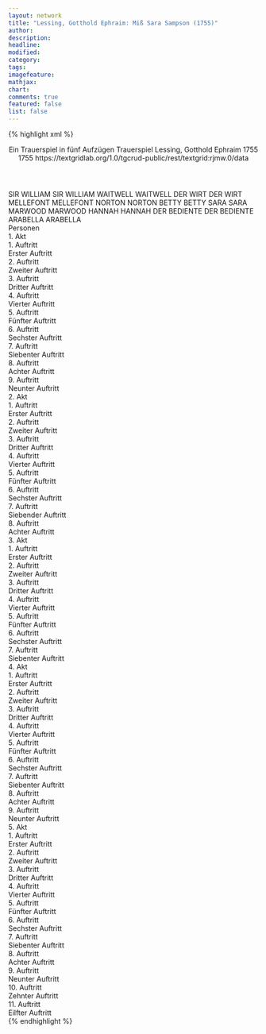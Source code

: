 ```yaml
---
layout: network
title: "Lessing, Gotthold Ephraim: Miß Sara Sampson (1755)"
author:
description:
headline:
modified:
category:
tags:
imagefeature:
mathjax:
chart:
comments: true
featured: false
list: false
---
```

{% highlight xml %}
<?xml-model href="http://raw.githubusercontent.com/DLiNa/project/master/rules/lina.rnc"?><?xml-model href="http://raw.githubusercontent.com/DLiNa/project/master/rules/lina.sch"?>
<play xmlns="http://lina.digital">
  <header>
    <title>Miß Sara Sampson</title>
    <subtitle>Ein Trauerspiel in fünf Aufzügen</subtitle>
    <genretitle>Trauerspiel</genretitle>
    <author>Lessing, Gotthold Ephraim</author>
    <date type="print" when="1755">1755</date>
    <date type="premiere" when="1755">1755</date>
    <date type="written"/>
    <source>https://textgridlab.org/1.0/tgcrud-public/rest/textgrid:rjmw.0/data</source>
  </header>
  <personae>
    <character>
      <name>SIR WILLIAM</name>
      <alias xml:id="sir_william">
        <name>SIR WILLIAM</name>
      </alias>
    </character>
    <character>
      <name>WAITWELL</name>
      <alias xml:id="waitwell">
        <name>WAITWELL</name>
      </alias>
    </character>
    <character>
      <name>DER WIRT</name>
      <alias xml:id="der_wirt">
        <name>DER WIRT</name>
      </alias>
    </character>
    <character>
      <name>MELLEFONT</name>
      <alias xml:id="mellefont">
        <name>MELLEFONT</name>
      </alias>
    </character>
    <character>
      <name>NORTON</name>
      <alias xml:id="norton">
        <name>NORTON</name>
      </alias>
    </character>
    <character>
      <name>BETTY</name>
      <alias xml:id="betty">
        <name>BETTY</name>
      </alias>
    </character>
    <character>
      <name>SARA</name>
      <alias xml:id="sara">
        <name>SARA</name>
      </alias>
    </character>
    <character>
      <name>MARWOOD</name>
      <alias xml:id="marwood">
        <name>MARWOOD</name>
      </alias>
    </character>
    <character>
      <name>HANNAH</name>
      <alias xml:id="hannah">
        <name>HANNAH</name>
      </alias>
    </character>
    <character>
      <name>DER BEDIENTE</name>
      <alias xml:id="der_bediente">
        <name>DER BEDIENTE</name>
      </alias>
    </character>
    <character>
      <name>ARABELLA</name>
      <alias xml:id="arabella">
        <name>ARABELLA</name>
      </alias>
    </character>
  </personae>
  <text>
    <div>
      <head>Personen</head>
    </div>
    <div>
      <head>1. Akt</head>
      <div>
        <head>1. Auftritt</head>
        <div>
          <head>Erster Auftritt</head>
          <sp who="#sir_william">
            <amount n="5" unit="speech_acts"/>
            <amount n="249" unit="words"/>
            <amount n="3" unit="lines"/>
            <amount n="1426" unit="chars"/>
          </sp>
          <sp who="#waitwell">
            <amount n="5" unit="speech_acts"/>
            <amount n="236" unit="words"/>
            <amount n="1" unit="lines"/>
            <amount n="1285" unit="chars"/>
          </sp>
        </div>
      </div>
      <div>
        <head>2. Auftritt</head>
        <div>
          <head>Zweiter Auftritt</head>
          <sp who="#der_wirt">
            <amount n="7" unit="speech_acts"/>
            <amount n="289" unit="words"/>
            <amount n="2" unit="lines"/>
            <amount n="1555" unit="chars"/>
          </sp>
          <sp who="#waitwell">
            <amount n="4" unit="speech_acts"/>
            <amount n="48" unit="words"/>
            <amount n="4" unit="lines"/>
            <amount n="219" unit="chars"/>
          </sp>
          <sp who="#sir_william">
            <amount n="2" unit="speech_acts"/>
            <amount n="24" unit="words"/>
            <amount n="1" unit="lines"/>
            <amount n="140" unit="chars"/>
          </sp>
        </div>
      </div>
      <div>
        <head>3. Auftritt</head>
        <div>
          <head>Dritter Auftritt</head>
          <sp who="#mellefont">
            <amount n="7" unit="speech_acts"/>
            <amount n="335" unit="words"/>
            <amount n="2" unit="lines"/>
            <amount n="1868" unit="chars"/>
          </sp>
          <sp who="#norton">
            <amount n="6" unit="speech_acts"/>
            <amount n="156" unit="words"/>
            <amount n="5" unit="lines"/>
            <amount n="889" unit="chars"/>
          </sp>
        </div>
      </div>
      <div>
        <head>4. Auftritt</head>
        <div>
          <head>Vierter Auftritt</head>
          <sp who="#norton">
            <amount n="1" unit="speech_acts"/>
            <amount n="3" unit="words"/>
            <amount n="1" unit="lines"/>
            <amount n="13" unit="chars"/>
          </sp>
          <sp who="#mellefont">
            <amount n="3" unit="speech_acts"/>
            <amount n="37" unit="words"/>
            <amount n="3" unit="lines"/>
            <amount n="171" unit="chars"/>
          </sp>
          <sp who="#betty">
            <amount n="2" unit="speech_acts"/>
            <amount n="162" unit="words"/>
            <amount n="1" unit="lines"/>
            <amount n="831" unit="chars"/>
          </sp>
        </div>
      </div>
      <div>
        <head>5. Auftritt</head>
        <div>
          <head>Fünfter Auftritt</head>
          <sp who="#norton">
            <amount n="3" unit="speech_acts"/>
            <amount n="72" unit="words"/>
            <amount n="2" unit="lines"/>
            <amount n="389" unit="chars"/>
          </sp>
          <sp who="#mellefont">
            <amount n="3" unit="speech_acts"/>
            <amount n="186" unit="words"/>
            <amount n="1" unit="lines"/>
            <amount n="1010" unit="chars"/>
          </sp>
        </div>
      </div>
      <div>
        <head>6. Auftritt</head>
        <div>
          <head>Sechster Auftritt</head>
          <sp who="#mellefont">
            <amount n="2" unit="speech_acts"/>
            <amount n="12" unit="words"/>
            <amount n="2" unit="lines"/>
            <amount n="64" unit="chars"/>
          </sp>
          <sp who="#sara">
            <amount n="1" unit="speech_acts"/>
            <amount n="13" unit="words"/>
            <amount n="1" unit="lines"/>
            <amount n="63" unit="chars"/>
          </sp>
          <sp who="#norton">
            <amount n="1" unit="speech_acts"/>
            <amount n="17" unit="words"/>
            <amount n="1" unit="lines"/>
            <amount n="95" unit="chars"/>
          </sp>
        </div>
      </div>
      <div>
        <head>7. Auftritt</head>
        <div>
          <head>Siebenter Auftritt</head>
          <sp who="#mellefont">
            <amount n="16" unit="speech_acts"/>
            <amount n="913" unit="words"/>
            <amount n="6" unit="lines"/>
            <amount n="5147" unit="chars"/>
          </sp>
          <sp who="#sara">
            <amount n="16" unit="speech_acts"/>
            <amount n="1262" unit="words"/>
            <amount n="5" unit="lines"/>
            <amount n="7091" unit="chars"/>
          </sp>
        </div>
      </div>
      <div>
        <head>8. Auftritt</head>
        <div>
          <head>Achter Auftritt</head>
          <sp who="#mellefont">
            <amount n="6" unit="speech_acts"/>
            <amount n="56" unit="words"/>
            <amount n="6" unit="lines"/>
            <amount n="301" unit="chars"/>
          </sp>
          <sp who="#norton">
            <amount n="1" unit="speech_acts"/>
            <amount n="23" unit="words"/>
            <amount n="119" unit="chars"/>
          </sp>
          <sp who="#sara">
            <amount n="4" unit="speech_acts"/>
            <amount n="43" unit="words"/>
            <amount n="3" unit="lines"/>
            <amount n="238" unit="chars"/>
          </sp>
        </div>
      </div>
      <div>
        <head>9. Auftritt</head>
        <div>
          <head>Neunter Auftritt</head>
          <sp who="#mellefont">
            <amount n="8" unit="speech_acts"/>
            <amount n="268" unit="words"/>
            <amount n="3" unit="lines"/>
            <amount n="1446" unit="chars"/>
          </sp>
          <sp who="#norton">
            <amount n="7" unit="speech_acts"/>
            <amount n="125" unit="words"/>
            <amount n="5" unit="lines"/>
            <amount n="602" unit="chars"/>
          </sp>
        </div>
      </div>
    </div>
    <div>
      <head>2. Akt</head>
      <div>
        <head>1. Auftritt</head>
        <div>
          <head>Erster Auftritt</head>
          <sp who="#marwood">
            <amount n="8" unit="speech_acts"/>
            <amount n="414" unit="words"/>
            <amount n="2" unit="lines"/>
            <amount n="2348" unit="chars"/>
          </sp>
          <sp who="#hannah">
            <amount n="7" unit="speech_acts"/>
            <amount n="103" unit="words"/>
            <amount n="5" unit="lines"/>
            <amount n="566" unit="chars"/>
          </sp>
        </div>
      </div>
      <div>
        <head>2. Auftritt</head>
        <div>
          <head>Zweiter Auftritt</head>
          <sp who="#der_bediente">
            <amount n="2" unit="speech_acts"/>
            <amount n="37" unit="words"/>
            <amount n="1" unit="lines"/>
            <amount n="204" unit="chars"/>
          </sp>
          <sp who="#marwood">
            <amount n="5" unit="speech_acts"/>
            <amount n="48" unit="words"/>
            <amount n="4" unit="lines"/>
            <amount n="260" unit="chars"/>
          </sp>
          <sp who="#hannah">
            <amount n="4" unit="speech_acts"/>
            <amount n="20" unit="words"/>
            <amount n="4" unit="lines"/>
            <amount n="105" unit="chars"/>
          </sp>
        </div>
      </div>
      <div>
        <head>3. Auftritt</head>
        <div>
          <head>Dritter Auftritt</head>
          <sp who="#mellefont">
            <amount n="18" unit="speech_acts"/>
            <amount n="451" unit="words"/>
            <amount n="9" unit="lines"/>
            <amount n="2569" unit="chars"/>
          </sp>
          <sp who="#marwood">
            <amount n="17" unit="speech_acts"/>
            <amount n="1388" unit="words"/>
            <amount n="4" unit="lines"/>
            <amount n="7865" unit="chars"/>
          </sp>
        </div>
      </div>
      <div>
        <head>4. Auftritt</head>
        <div>
          <head>Vierter Auftritt</head>
          <sp who="#mellefont">
            <amount n="12" unit="speech_acts"/>
            <amount n="188" unit="words"/>
            <amount n="7" unit="lines"/>
            <amount n="971" unit="chars"/>
          </sp>
          <sp who="#marwood">
            <amount n="12" unit="speech_acts"/>
            <amount n="491" unit="words"/>
            <amount n="5" unit="lines"/>
            <amount n="2779" unit="chars"/>
          </sp>
          <sp who="#arabella">
            <amount n="6" unit="speech_acts"/>
            <amount n="238" unit="words"/>
            <amount n="2" unit="lines"/>
            <amount n="1189" unit="chars"/>
          </sp>
        </div>
      </div>
      <div>
        <head>5. Auftritt</head>
        <div>
          <head>Fünfter Auftritt</head>
          <sp who="#marwood">
            <amount n="9" unit="speech_acts"/>
            <amount n="133" unit="words"/>
            <amount n="7" unit="lines"/>
            <amount n="659" unit="chars"/>
          </sp>
          <sp who="#hannah">
            <amount n="4" unit="speech_acts"/>
            <amount n="99" unit="words"/>
            <amount n="1" unit="lines"/>
            <amount n="536" unit="chars"/>
          </sp>
          <sp who="#arabella">
            <amount n="5" unit="speech_acts"/>
            <amount n="98" unit="words"/>
            <amount n="3" unit="lines"/>
            <amount n="480" unit="chars"/>
          </sp>
        </div>
      </div>
      <div>
        <head>6. Auftritt</head>
        <div>
          <head>Sechster Auftritt</head>
          <sp who="#marwood">
            <amount n="8" unit="speech_acts"/>
            <amount n="59" unit="words"/>
            <amount n="8" unit="lines"/>
            <amount n="329" unit="chars"/>
          </sp>
          <sp who="#mellefont">
            <amount n="9" unit="speech_acts"/>
            <amount n="202" unit="words"/>
            <amount n="5" unit="lines"/>
            <amount n="1087" unit="chars"/>
          </sp>
          <sp who="#arabella">
            <amount n="2" unit="speech_acts"/>
            <amount n="7" unit="words"/>
            <amount n="2" unit="lines"/>
            <amount n="31" unit="chars"/>
          </sp>
        </div>
      </div>
      <div>
        <head>7. Auftritt</head>
        <div>
          <head>Siebender Auftritt</head>
          <sp who="#marwood">
            <amount n="10" unit="speech_acts"/>
            <amount n="579" unit="words"/>
            <amount n="3" unit="lines"/>
            <amount n="3241" unit="chars"/>
          </sp>
          <sp who="#mellefont">
            <amount n="9" unit="speech_acts"/>
            <amount n="250" unit="words"/>
            <amount n="4" unit="lines"/>
            <amount n="1405" unit="chars"/>
          </sp>
        </div>
      </div>
      <div>
        <head>8. Auftritt</head>
        <div>
          <head>Achter Auftritt</head>
          <sp who="#mellefont">
            <amount n="8" unit="speech_acts"/>
            <amount n="180" unit="words"/>
            <amount n="3" unit="lines"/>
            <amount n="1028" unit="chars"/>
          </sp>
          <sp who="#hannah">
            <amount n="1" unit="speech_acts"/>
            <amount n="7" unit="words"/>
            <amount n="1" unit="lines"/>
            <amount n="35" unit="chars"/>
          </sp>
          <sp who="#marwood">
            <amount n="7" unit="speech_acts"/>
            <amount n="281" unit="words"/>
            <amount n="1" unit="lines"/>
            <amount n="1634" unit="chars"/>
          </sp>
        </div>
      </div>
    </div>
    <div>
      <head>3. Akt</head>
      <div>
        <head>1. Auftritt</head>
        <div>
          <head>Erster Auftritt</head>
          <sp who="#sir_william">
            <amount n="4" unit="speech_acts"/>
            <amount n="555" unit="words"/>
            <amount n="3168" unit="chars"/>
          </sp>
          <sp who="#waitwell">
            <amount n="3" unit="speech_acts"/>
            <amount n="45" unit="words"/>
            <amount n="3" unit="lines"/>
            <amount n="240" unit="chars"/>
          </sp>
        </div>
      </div>
      <div>
        <head>2. Auftritt</head>
        <div>
          <head>Zweiter Auftritt</head>
          <sp who="#mellefont">
            <amount n="9" unit="speech_acts"/>
            <amount n="289" unit="words"/>
            <amount n="4" unit="lines"/>
            <amount n="1535" unit="chars"/>
          </sp>
          <sp who="#sara">
            <amount n="9" unit="speech_acts"/>
            <amount n="182" unit="words"/>
            <amount n="5" unit="lines"/>
            <amount n="1046" unit="chars"/>
          </sp>
        </div>
      </div>
      <div>
        <head>3. Auftritt</head>
        <div>
          <head>Dritter Auftritt</head>
          <sp who="#betty">
            <amount n="1" unit="speech_acts"/>
            <amount n="10" unit="words"/>
            <amount n="1" unit="lines"/>
            <amount n="53" unit="chars"/>
          </sp>
          <sp who="#sara">
            <amount n="23" unit="speech_acts"/>
            <amount n="1538" unit="words"/>
            <amount n="12" unit="lines"/>
            <amount n="8401" unit="chars"/>
          </sp>
          <sp who="#waitwell">
            <amount n="23" unit="speech_acts"/>
            <amount n="1141" unit="words"/>
            <amount n="9" unit="lines"/>
            <amount n="6380" unit="chars"/>
          </sp>
        </div>
      </div>
      <div>
        <head>4. Auftritt</head>
        <div>
          <head>Vierter Auftritt</head>
          <sp who="#sara">
            <amount n="1" unit="speech_acts"/>
            <amount n="225" unit="words"/>
            <amount n="1230" unit="chars"/>
          </sp>
        </div>
      </div>
      <div>
        <head>5. Auftritt</head>
        <div>
          <head>Fünfter Auftritt</head>
          <sp who="#mellefont">
            <amount n="9" unit="speech_acts"/>
            <amount n="458" unit="words"/>
            <amount n="3" unit="lines"/>
            <amount n="2551" unit="chars"/>
          </sp>
          <sp who="#marwood">
            <amount n="15" unit="speech_acts"/>
            <amount n="272" unit="words"/>
            <amount n="10" unit="lines"/>
            <amount n="1471" unit="chars"/>
          </sp>
          <sp who="#sara">
            <amount n="15" unit="speech_acts"/>
            <amount n="477" unit="words"/>
            <amount n="7" unit="lines"/>
            <amount n="2685" unit="chars"/>
          </sp>
        </div>
      </div>
      <div>
        <head>6. Auftritt</head>
        <div>
          <head>Sechster Auftritt</head>
          <sp who="#betty">
            <amount n="4" unit="speech_acts"/>
            <amount n="83" unit="words"/>
            <amount n="3" unit="lines"/>
            <amount n="430" unit="chars"/>
          </sp>
          <sp who="#sara">
            <amount n="4" unit="speech_acts"/>
            <amount n="160" unit="words"/>
            <amount n="1" unit="lines"/>
            <amount n="856" unit="chars"/>
          </sp>
        </div>
      </div>
      <div>
        <head>7. Auftritt</head>
        <div>
          <head>Siebenter Auftritt</head>
          <sp who="#sir_william">
            <amount n="2" unit="speech_acts"/>
            <amount n="351" unit="words"/>
            <amount n="1924" unit="chars"/>
          </sp>
          <sp who="#waitwell">
            <amount n="2" unit="speech_acts"/>
            <amount n="93" unit="words"/>
            <amount n="511" unit="chars"/>
          </sp>
        </div>
      </div>
    </div>
    <div>
      <head>4. Akt</head>
      <div>
        <head>1. Auftritt</head>
        <div>
          <head>Erster Auftritt</head>
          <sp who="#mellefont">
            <amount n="6" unit="speech_acts"/>
            <amount n="343" unit="words"/>
            <amount n="1" unit="lines"/>
            <amount n="1940" unit="chars"/>
          </sp>
          <sp who="#sara">
            <amount n="5" unit="speech_acts"/>
            <amount n="643" unit="words"/>
            <amount n="1" unit="lines"/>
            <amount n="3548" unit="chars"/>
          </sp>
        </div>
      </div>
      <div>
        <head>2. Auftritt</head>
        <div>
          <head>Zweiter Auftritt</head>
          <sp who="#mellefont">
            <amount n="1" unit="speech_acts"/>
            <amount n="348" unit="words"/>
            <amount n="1871" unit="chars"/>
          </sp>
        </div>
      </div>
      <div>
        <head>3. Auftritt</head>
        <div>
          <head>Dritter Auftritt</head>
          <sp who="#mellefont">
            <amount n="19" unit="speech_acts"/>
            <amount n="611" unit="words"/>
            <amount n="10" unit="lines"/>
            <amount n="3369" unit="chars"/>
          </sp>
          <sp who="#norton">
            <amount n="18" unit="speech_acts"/>
            <amount n="362" unit="words"/>
            <amount n="12" unit="lines"/>
            <amount n="2017" unit="chars"/>
          </sp>
        </div>
      </div>
      <div>
        <head>4. Auftritt</head>
        <div>
          <head>Vierter Auftritt</head>
          <sp who="#marwood">
            <amount n="15" unit="speech_acts"/>
            <amount n="390" unit="words"/>
            <amount n="6" unit="lines"/>
            <amount n="2188" unit="chars"/>
          </sp>
          <sp who="#mellefont">
            <amount n="15" unit="speech_acts"/>
            <amount n="405" unit="words"/>
            <amount n="7" unit="lines"/>
            <amount n="2328" unit="chars"/>
          </sp>
        </div>
      </div>
      <div>
        <head>5. Auftritt</head>
        <div>
          <head>Fünfter Auftritt</head>
          <sp who="#marwood">
            <amount n="1" unit="speech_acts"/>
            <amount n="242" unit="words"/>
            <amount n="1415" unit="chars"/>
          </sp>
        </div>
      </div>
      <div>
        <head>6. Auftritt</head>
        <div>
          <head>Sechster Auftritt</head>
          <sp who="#sara">
            <amount n="5" unit="speech_acts"/>
            <amount n="54" unit="words"/>
            <amount n="4" unit="lines"/>
            <amount n="328" unit="chars"/>
          </sp>
          <sp who="#marwood">
            <amount n="7" unit="speech_acts"/>
            <amount n="66" unit="words"/>
            <amount n="7" unit="lines"/>
            <amount n="357" unit="chars"/>
          </sp>
          <sp who="#mellefont">
            <amount n="5" unit="speech_acts"/>
            <amount n="107" unit="words"/>
            <amount n="3" unit="lines"/>
            <amount n="609" unit="chars"/>
          </sp>
        </div>
      </div>
      <div>
        <head>7. Auftritt</head>
        <div>
          <head>Siebenter Auftritt</head>
          <sp who="#mellefont">
            <amount n="6" unit="speech_acts"/>
            <amount n="78" unit="words"/>
            <amount n="5" unit="lines"/>
            <amount n="416" unit="chars"/>
          </sp>
          <sp who="#betty">
            <amount n="2" unit="speech_acts"/>
            <amount n="31" unit="words"/>
            <amount n="1" unit="lines"/>
            <amount n="156" unit="chars"/>
          </sp>
          <sp who="#marwood">
            <amount n="5" unit="speech_acts"/>
            <amount n="42" unit="words"/>
            <amount n="5" unit="lines"/>
            <amount n="207" unit="chars"/>
          </sp>
          <sp who="#sara">
            <amount n="3" unit="speech_acts"/>
            <amount n="104" unit="words"/>
            <amount n="1" unit="lines"/>
            <amount n="592" unit="chars"/>
          </sp>
        </div>
      </div>
      <div>
        <head>8. Auftritt</head>
        <div>
          <head>Achter Auftritt</head>
          <sp who="#sara">
            <amount n="36" unit="speech_acts"/>
            <amount n="1287" unit="words"/>
            <amount n="20" unit="lines"/>
            <amount n="7234" unit="chars"/>
          </sp>
          <sp who="#marwood">
            <amount n="35" unit="speech_acts"/>
            <amount n="1812" unit="words"/>
            <amount n="12" unit="lines"/>
            <amount n="10556" unit="chars"/>
          </sp>
        </div>
      </div>
      <div>
        <head>9. Auftritt</head>
        <div>
          <head>Neunter Auftritt</head>
          <sp who="#marwood">
            <amount n="1" unit="speech_acts"/>
            <amount n="332" unit="words"/>
            <amount n="1825" unit="chars"/>
          </sp>
        </div>
      </div>
    </div>
    <div>
      <head>5. Akt</head>
      <div>
        <head>1. Auftritt</head>
        <div>
          <head>Erster Auftritt</head>
          <sp who="#betty">
            <amount n="6" unit="speech_acts"/>
            <amount n="98" unit="words"/>
            <amount n="5" unit="lines"/>
            <amount n="500" unit="chars"/>
          </sp>
          <sp who="#sara">
            <amount n="6" unit="speech_acts"/>
            <amount n="358" unit="words"/>
            <amount n="3" unit="lines"/>
            <amount n="1932" unit="chars"/>
          </sp>
        </div>
      </div>
      <div>
        <head>2. Auftritt</head>
        <div>
          <head>Zweiter Auftritt</head>
          <sp who="#norton">
            <amount n="5" unit="speech_acts"/>
            <amount n="107" unit="words"/>
            <amount n="2" unit="lines"/>
            <amount n="584" unit="chars"/>
          </sp>
          <sp who="#sara">
            <amount n="4" unit="speech_acts"/>
            <amount n="35" unit="words"/>
            <amount n="4" unit="lines"/>
            <amount n="176" unit="chars"/>
          </sp>
        </div>
      </div>
      <div>
        <head>3. Auftritt</head>
        <div>
          <head>Dritter Auftritt</head>
          <sp who="#mellefont">
            <amount n="4" unit="speech_acts"/>
            <amount n="130" unit="words"/>
            <amount n="3" unit="lines"/>
            <amount n="708" unit="chars"/>
          </sp>
          <sp who="#sara">
            <amount n="3" unit="speech_acts"/>
            <amount n="61" unit="words"/>
            <amount n="1" unit="lines"/>
            <amount n="354" unit="chars"/>
          </sp>
        </div>
      </div>
      <div>
        <head>4. Auftritt</head>
        <div>
          <head>Vierter Auftritt</head>
          <sp who="#sara">
            <amount n="8" unit="speech_acts"/>
            <amount n="523" unit="words"/>
            <amount n="2" unit="lines"/>
            <amount n="2984" unit="chars"/>
          </sp>
          <sp who="#mellefont">
            <amount n="9" unit="speech_acts"/>
            <amount n="322" unit="words"/>
            <amount n="4" unit="lines"/>
            <amount n="1781" unit="chars"/>
          </sp>
          <sp who="#betty">
            <amount n="1" unit="speech_acts"/>
            <amount n="5" unit="words"/>
            <amount n="1" unit="lines"/>
            <amount n="23" unit="chars"/>
          </sp>
        </div>
      </div>
      <div>
        <head>5. Auftritt</head>
        <div>
          <head>Fünfter Auftritt</head>
          <sp who="#mellefont">
            <amount n="9" unit="speech_acts"/>
            <amount n="311" unit="words"/>
            <amount n="3" unit="lines"/>
            <amount n="1598" unit="chars"/>
          </sp>
          <sp who="#norton">
            <amount n="2" unit="speech_acts"/>
            <amount n="49" unit="words"/>
            <amount n="1" unit="lines"/>
            <amount n="251" unit="chars"/>
          </sp>
          <sp who="#sara">
            <amount n="6" unit="speech_acts"/>
            <amount n="206" unit="words"/>
            <amount n="4" unit="lines"/>
            <amount n="1120" unit="chars"/>
          </sp>
          <sp who="#betty">
            <amount n="1" unit="speech_acts"/>
            <amount n="6" unit="words"/>
            <amount n="1" unit="lines"/>
            <amount n="31" unit="chars"/>
          </sp>
        </div>
      </div>
      <div>
        <head>6. Auftritt</head>
        <div>
          <head>Sechster Auftritt</head>
          <sp who="#sara">
            <amount n="2" unit="speech_acts"/>
            <amount n="99" unit="words"/>
            <amount n="1" unit="lines"/>
            <amount n="501" unit="chars"/>
          </sp>
          <sp who="#betty">
            <amount n="1" unit="speech_acts"/>
            <amount n="14" unit="words"/>
            <amount n="1" unit="lines"/>
            <amount n="81" unit="chars"/>
          </sp>
          <sp who="#norton">
            <amount n="1" unit="speech_acts"/>
            <amount n="7" unit="words"/>
            <amount n="1" unit="lines"/>
            <amount n="37" unit="chars"/>
          </sp>
        </div>
      </div>
      <div>
        <head>7. Auftritt</head>
        <div>
          <head>Siebenter Auftritt</head>
          <sp who="#sara">
            <amount n="3" unit="speech_acts"/>
            <amount n="254" unit="words"/>
            <amount n="1403" unit="chars"/>
          </sp>
          <sp who="#waitwell">
            <amount n="1" unit="speech_acts"/>
            <amount n="3" unit="words"/>
            <amount n="1" unit="lines"/>
            <amount n="14" unit="chars"/>
          </sp>
          <sp who="#betty">
            <amount n="2" unit="speech_acts"/>
            <amount n="29" unit="words"/>
            <amount n="2" unit="lines"/>
            <amount n="150" unit="chars"/>
          </sp>
        </div>
      </div>
      <div>
        <head>8. Auftritt</head>
        <div>
          <head>Achter Auftritt</head>
          <sp who="#sara">
            <amount n="3" unit="speech_acts"/>
            <amount n="213" unit="words"/>
            <amount n="2" unit="lines"/>
            <amount n="1206" unit="chars"/>
          </sp>
          <sp who="#waitwell">
            <amount n="3" unit="speech_acts"/>
            <amount n="64" unit="words"/>
            <amount n="2" unit="lines"/>
            <amount n="343" unit="chars"/>
          </sp>
        </div>
      </div>
      <div>
        <head>9. Auftritt</head>
        <div>
          <head>Neunter Auftritt</head>
          <sp who="#sir_william">
            <amount n="4" unit="speech_acts"/>
            <amount n="416" unit="words"/>
            <amount n="2" unit="lines"/>
            <amount n="2398" unit="chars"/>
          </sp>
          <sp who="#sara">
            <amount n="4" unit="speech_acts"/>
            <amount n="174" unit="words"/>
            <amount n="1" unit="lines"/>
            <amount n="994" unit="chars"/>
          </sp>
        </div>
      </div>
      <div>
        <head>10. Auftritt</head>
        <div>
          <head>Zehnter Auftritt</head>
          <sp who="#mellefont">
            <amount n="8" unit="speech_acts"/>
            <amount n="799" unit="words"/>
            <amount n="2" unit="lines"/>
            <amount n="4288" unit="chars"/>
          </sp>
          <sp who="#sara">
            <amount n="5" unit="speech_acts"/>
            <amount n="391" unit="words"/>
            <amount n="2" unit="lines"/>
            <amount n="2205" unit="chars"/>
          </sp>
          <sp who="#sir_william">
            <amount n="5" unit="speech_acts"/>
            <amount n="208" unit="words"/>
            <amount n="1190" unit="chars"/>
          </sp>
        </div>
      </div>
      <div>
        <head>11. Auftritt</head>
        <div>
          <head>Eilfter Auftritt</head>
          <sp who="#norton">
            <amount n="1" unit="speech_acts"/>
            <amount n="4" unit="words"/>
            <amount n="1" unit="lines"/>
            <amount n="13" unit="chars"/>
          </sp>
          <sp who="#sir_william">
            <amount n="1" unit="speech_acts"/>
            <amount n="65" unit="words"/>
            <amount n="360" unit="chars"/>
          </sp>
        </div>
      </div>
    </div>
  </text>
</play>
{% endhighlight %}